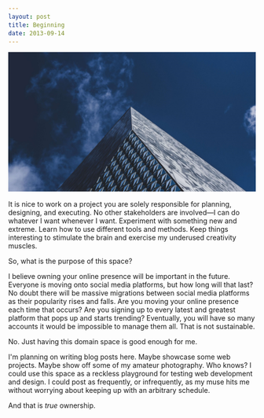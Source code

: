 ```yaml
---
layout: post
title: Beginning
date: 2013-09-14
---
```


![](/assets/posts/2013-09-14-beginning_ryerson.jpg)

It is nice to work on a project you are solely responsible for planning, designing, and executing. No other stakeholders are involved—I can do whatever I want whenever I want. Experiment with something new and extreme. Learn how to use different tools and methods. Keep things interesting to stimulate the brain and exercise my underused creativity muscles.

So, what is the purpose of this space?

I believe owning your online presence will be important in the future. Everyone is moving onto social media platforms, but how long will that last? No doubt there will be massive migrations between social media platforms as their popularity rises and falls. Are you moving your online presence each time that occurs? Are you signing up to every latest and greatest platform that pops up and starts trending? Eventually, you will have so many accounts it would be impossible to manage them all. That is not sustainable.

No. Just having this domain space is good enough for me.

I'm planning on writing blog posts here. Maybe showcase some web projects. Maybe show off some of my amateur photography. Who knows? I could use this space as a reckless playground for testing web development and design. I could post as frequently, or infrequently, as my muse hits me without worrying about keeping up with an arbitrary schedule. 

And that is *true* ownership.
